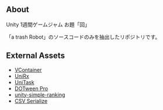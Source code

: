 ## About
Unity 1週間ゲームジャム お題「回」

「a trash Robot」のソースコードのみを抽出したリポジトリです。

## External Assets
- [VContainer](https://github.com/hadashiA/VContainer)
- [UniRx](https://github.com/neuecc/UniRx)
- [UniTask](https://github.com/Cysharp/UniTask)
- [DOTween Pro](http://dotween.demigiant.com)
- [unity-simple-ranking](https://github.com/naichilab/unity-simple-ranking)
- [CSV Serialize](https://assetstore.unity.com/packages/tools/integration/csv-serialize-135763)